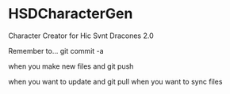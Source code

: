 # HSDCharacterGen
Character Creator for Hic Svnt Dracones 2.0


Remember to...
git commit -a

when you make new files and
git push

when you want to update
and git pull when you want to sync files
